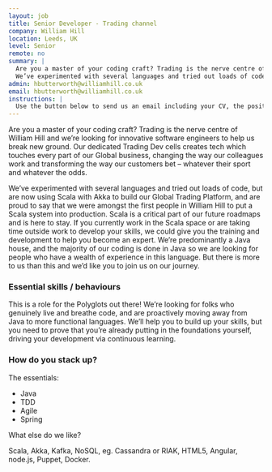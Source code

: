 ```yaml
---
layout: job
title: Senior Developer - Trading channel
company: William Hill
location: Leeds, UK
level: Senior
remote: no
summary: |
  Are you a master of your coding craft? Trading is the nerve centre of William Hill and we’re looking for innovative software engineers to help us break new ground.
  We’ve experimented with several languages and tried out loads of code, but are now using Scala with Akka to build our Global Trading Platform, and are proud to say that we were amongst the first people in William Hill to put a Scala system into production. Scala is a critical part of our future roadmaps and is here to stay.
admin: hbutterworth@williamhill.co.uk
email: hbutterworth@williamhill.co.uk
instructions: |
  Use the button below to send us an email including your CV, the position you're applying for, and anything else you might want to say.
---
```


<!-- break -->

Are you a master of your coding craft? Trading is the nerve centre of William Hill and we’re looking for innovative software engineers to help us break new ground. Our dedicated Trading Dev cells creates tech which touches every part of our Global business, changing the way our colleagues work and transforming the way our customers bet – whatever their sport and whatever the odds.

We’ve experimented with several languages and tried out loads of code, but are now using Scala with Akka to build our Global Trading Platform, and are proud to say that we were amongst the first people in William Hill to put a Scala system into production. Scala is a critical part of our future roadmaps and is here to stay. If you currently work in the Scala space or are taking time outside work to develop your skills, we could give you the training and development to help you become an expert.
We’re predominantly a Java house, and the majority of our coding is done in Java so we are looking for people who have a wealth of experience in this language. But there is more to us than this and we’d like you to join us on our journey.

### Essential skills / behaviours

This is a role for the Polyglots out there! We’re looking for folks who genuinely live and breathe code, and are proactively moving away from Java to more functional languages. We’ll help you to build up your skills, but you need to prove that you’re already putting in the foundations yourself, driving your development via continuous learning.

### How do you stack up?

The essentials:

  - Java
  - TDD
  - Agile
  - Spring

What else do we like?

Scala, Akka, Kafka, NoSQL, eg. Cassandra or RIAK, HTML5, Angular, node.js, Puppet, Docker.
